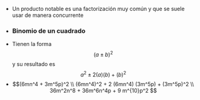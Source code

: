 - Un producto notable es una factorización muy común y que se suele usar de manera concurrente
- ### Binomio de un cuadrado
- Tienen la forma $$(a \pm b) ^ 2$$ y su resultado es $$a^2 \pm 2(a)(b) + (b)^2$$
- $$(6mn^4 + 3m^5p)^2 \\
  (6mn^4)^2 + 2 (6mn^4) (3m^5p) + (3m^5p)^2 \\
  36m^2n^8 + 36m^6n^4p + 9 m^{10}p^2
  $$